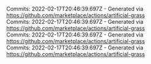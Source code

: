 Commits: 2022-02-17T20:46:39.697Z - Generated via https://github.com/marketplace/actions/artificial-grass
<br>
Commits: 2022-02-17T20:46:39.697Z - Generated via https://github.com/marketplace/actions/artificial-grass
<br>
Commits: 2022-02-17T20:46:39.697Z - Generated via https://github.com/marketplace/actions/artificial-grass
<br>
Commits: 2022-02-17T20:46:39.697Z - Generated via https://github.com/marketplace/actions/artificial-grass
<br>
